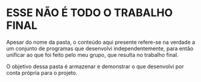 # ESSE NÃO É TODO O TRABALHO FINAL

Apesar do nome da pasta, o conteúdo aqui presente refere-se na verdade a um conjunto de programas que desenvolvi independentemente, para então unificar ao que foi feito pelo meu grupo, que resulta no trabalho final.

O objetivo dessa pasta é armazenar e demonstrar o que desenvolvi por conta própria para o projeto.
